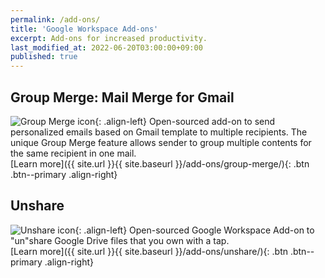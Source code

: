 ```yaml
---
permalink: /add-ons/
title: 'Google Workspace Add-ons'
excerpt: Add-ons for increased productivity.
last_modified_at: 2022-06-20T03:00:00+09:00
published: true
---
```


## Group Merge: Mail Merge for Gmail

![Group Merge icon](https://lh3.googleusercontent.com/pw/ACtC-3eZPKFkzQJvMs2P_HgJIwNRSy1OGklUpOr0gm9ncC3OGcJw-nVvNUDYta6mMWo3d57gEc9KD_KV-UNOJvcTCBjGru3MG1KUpzP3z15I-bjEfT3u1V12mzRQrcA89pzb_RoIbINO3B1WxT4qP0KefNs=s96-no){: .align-left} Open-sourced add-on to send personalized emails based on Gmail template to multiple recipients. The unique Group Merge feature allows sender to group multiple contents for the same recipient in one mail.  
[Learn more]({{ site.url }}{{ site.baseurl }}/add-ons/group-merge/){: .btn .btn--primary .align-right}

## Unshare

![Unshare icon](https://lh3.googleusercontent.com/pw/AM-JKLUeE_Ws9D1PaPh9_8CVmjpbscs1hQc8viJ_eBoZQ6OdolI3GyNrfAoWAy3w7hhvM2NSWY1EdFLsvCu2j5U7gtExx7Ou5uEctsImUiIvzDlKFRJl0LwRVqBMD7j2FHAiIsfS0-Vy7aFn5kaDh4MSvXZ4=s96-no){: .align-left} Open-sourced Google Workspace Add-on to "un"share Google Drive files that you own with a tap.  
[Learn more]({{ site.url }}{{ site.baseurl }}/add-ons/unshare/){: .btn .btn--primary .align-right}
